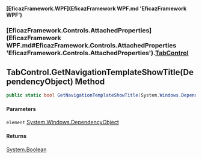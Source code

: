 #### [EficazFramework.WPF](EficazFramework WPF.md 'EficazFramework WPF')
### [EficazFramework.Controls.AttachedProperties](EficazFramework WPF.md#EficazFramework.Controls.AttachedProperties 'EficazFramework.Controls.AttachedProperties').[TabControl](EficazFramework.Controls.AttachedProperties/TabControl.md 'EficazFramework.Controls.AttachedProperties.TabControl')

## TabControl.GetNavigationTemplateShowTitle(DependencyObject) Method

```csharp
public static bool GetNavigationTemplateShowTitle(System.Windows.DependencyObject element);
```
#### Parameters

<a name='EficazFramework.Controls.AttachedProperties.TabControl.GetNavigationTemplateShowTitle(System.Windows.DependencyObject).element'></a>

`element` [System.Windows.DependencyObject](https://docs.microsoft.com/en-us/dotnet/api/System.Windows.DependencyObject 'System.Windows.DependencyObject')

#### Returns
[System.Boolean](https://docs.microsoft.com/en-us/dotnet/api/System.Boolean 'System.Boolean')
